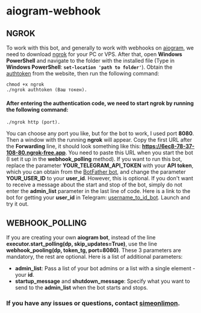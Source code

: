 # aiogram-webhook
## NGROK

To work with this bot, and generally to work with webhooks on [aiogram](https://github.com/aiogram), 
we need to download [ngrok](https://ngrok.com/) for your PC or VPS. After that, open __Windows PowerShell__ 
and navigate to the folder with the installed file (Type in __Windows PowerShell__: __`set-location 'path to folder'`__). 
Obtain the [authtoken](https://dashboard.ngrok.com/get-started/your-authtoken) from the website, then run the following command:
```
chmod +x ngrok
./ngrok authtoken (Ваш токен). 
```
#### After entering the authentication code, we need to start ngrok by running the following command:
```
./ngrok http (port).
 ```
You can choose any port you like, but for the bot to work, I used port __8080__. 
Then a window with the running __ngrok__ will appear. Copy the first URL after the __Forwarding__ line, 
it should look something like this: __https://6ec8-78-37-108-80.ngrok-free.app__. You need to paste this URL 
when you start the bot (I set it up in the __webhook_polling__ method).
If you want to run this bot, replace the parameter __YOUR_TELEGRAM_API_TOKEN__ with your __API token__, 
which you can obtain from the [BotFather bot](https://t.me/BotFather), and change the parameter __YOUR_USER_ID__ 
to your __user_id__. However, this is optional. If you don't want to receive a message about the start and stop of the bot, 
simply do not enter the __admin_list__ parameter in the last line of code. 
Here is a link to the bot for getting your __user_id__ in Telegram: [username_to_id_bot](https://t.me/username_to_id_bot). 
Launch and try it out.
## WEBHOOK_POLLING
If you are creating your own __aiogram bot__, instead of the line __executor.start_polling(dp, skip_updates=True)__, 
use the line __webhook_pooling(dp, token_tg, port=8080)__. These 3 parameters are mandatory, the rest are optional.
Here is a list of additional parameters:
- __admin_list__: Pass a list of your bot admins or a list with a single element - your __id__.
- __startup_message__ and __shutdown_message__: Specify what you want to send to the __admin_list__ when the bot starts and stops.
### If you have any issues or questions, contact [simeonlimon](https://t.me/simeonlimon).
